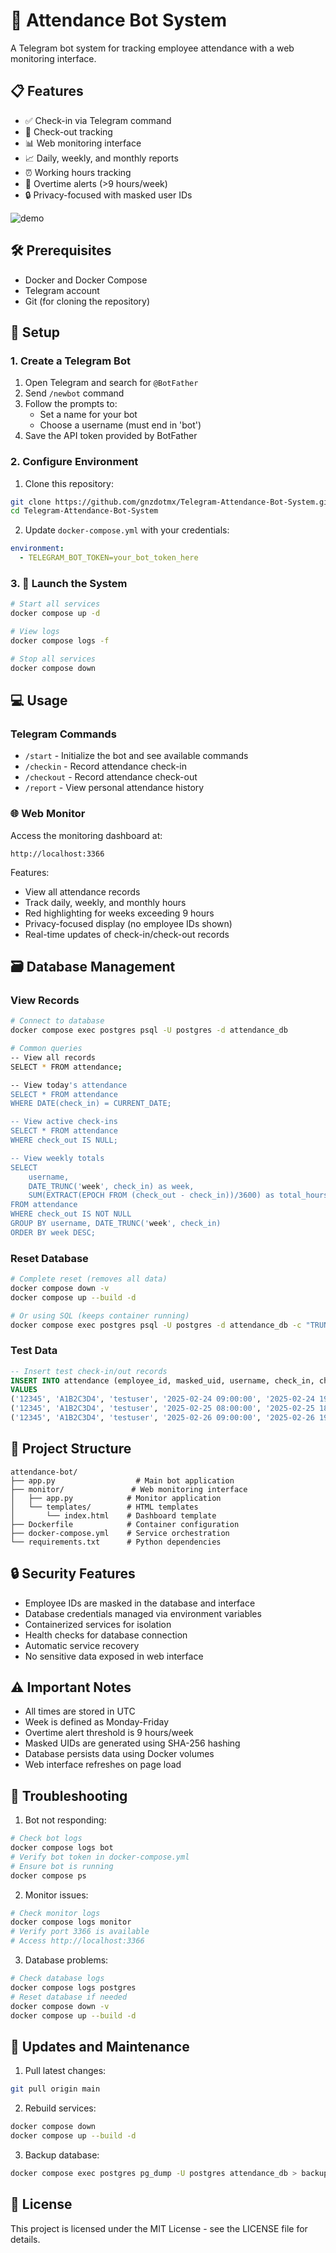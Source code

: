 # 🤖 Attendance Bot System

A Telegram bot system for tracking employee attendance with a web monitoring interface.

## 📋 Features

- ✅ Check-in via Telegram command
- 🚪 Check-out tracking
- 📊 Web monitoring interface
- 📈 Daily, weekly, and monthly reports
- ⏰ Working hours tracking
- 🚨 Overtime alerts (>9 hours/week)
- 🔒 Privacy-focused with masked user IDs

![demo](src/demo.gif)

## 🛠️ Prerequisites

- Docker and Docker Compose
- Telegram account
- Git (for cloning the repository)

## 🔧 Setup

### 1. Create a Telegram Bot

1. Open Telegram and search for `@BotFather`
2. Send `/newbot` command
3. Follow the prompts to:
   - Set a name for your bot
   - Choose a username (must end in 'bot')
4. Save the API token provided by BotFather

### 2. Configure Environment

1. Clone this repository:
```bash
git clone https://github.com/gnzdotmx/Telegram-Attendance-Bot-System.git
cd Telegram-Attendance-Bot-System
```

2. Update `docker-compose.yml` with your credentials:
```yaml
environment:
  - TELEGRAM_BOT_TOKEN=your_bot_token_here
```

### 3. 🚀 Launch the System

```bash
# Start all services
docker compose up -d

# View logs
docker compose logs -f

# Stop all services
docker compose down
```

## 💻 Usage

### Telegram Commands

- `/start` - Initialize the bot and see available commands
- `/checkin` - Record attendance check-in
- `/checkout` - Record attendance check-out
- `/report` - View personal attendance history

### 🌐 Web Monitor

Access the monitoring dashboard at:
```
http://localhost:3366
```

Features:
- View all attendance records
- Track daily, weekly, and monthly hours
- Red highlighting for weeks exceeding 9 hours
- Privacy-focused display (no employee IDs shown)
- Real-time updates of check-in/check-out records

## 🗃️ Database Management

### View Records
```bash
# Connect to database
docker compose exec postgres psql -U postgres -d attendance_db

# Common queries
-- View all records
SELECT * FROM attendance;

-- View today's attendance
SELECT * FROM attendance 
WHERE DATE(check_in) = CURRENT_DATE;

-- View active check-ins
SELECT * FROM attendance 
WHERE check_out IS NULL;

-- View weekly totals
SELECT 
    username,
    DATE_TRUNC('week', check_in) as week,
    SUM(EXTRACT(EPOCH FROM (check_out - check_in))/3600) as total_hours
FROM attendance 
WHERE check_out IS NOT NULL
GROUP BY username, DATE_TRUNC('week', check_in)
ORDER BY week DESC;
```

### Reset Database
```bash
# Complete reset (removes all data)
docker compose down -v
docker compose up --build -d

# Or using SQL (keeps container running)
docker compose exec postgres psql -U postgres -d attendance_db -c "TRUNCATE TABLE attendance RESTART IDENTITY;"
```

### Test Data
```sql
-- Insert test check-in/out records
INSERT INTO attendance (employee_id, masked_uid, username, check_in, check_out) 
VALUES 
('12345', 'A1B2C3D4', 'testuser', '2025-02-24 09:00:00', '2025-02-24 19:00:00'),
('12345', 'A1B2C3D4', 'testuser', '2025-02-25 08:00:00', '2025-02-25 18:00:00'),
('12345', 'A1B2C3D4', 'testuser', '2025-02-26 09:00:00', '2025-02-26 19:00:00');
```

## 📁 Project Structure

```
attendance-bot/
├── app.py                  # Main bot application
├── monitor/               # Web monitoring interface
│   ├── app.py            # Monitor application
│   └── templates/        # HTML templates
│       └── index.html    # Dashboard template
├── Dockerfile            # Container configuration
├── docker-compose.yml    # Service orchestration
└── requirements.txt      # Python dependencies
```

## 🔒 Security Features

- Employee IDs are masked in the database and interface
- Database credentials managed via environment variables
- Containerized services for isolation
- Health checks for database connection
- Automatic service recovery
- No sensitive data exposed in web interface

## ⚠️ Important Notes

- All times are stored in UTC
- Week is defined as Monday-Friday
- Overtime alert threshold is 9 hours/week
- Masked UIDs are generated using SHA-256 hashing
- Database persists data using Docker volumes
- Web interface refreshes on page load

## 🐛 Troubleshooting

1. Bot not responding:
```bash
# Check bot logs
docker compose logs bot
# Verify bot token in docker-compose.yml
# Ensure bot is running
docker compose ps
```

2. Monitor issues:
```bash
# Check monitor logs
docker compose logs monitor
# Verify port 3366 is available
# Access http://localhost:3366
```

3. Database problems:
```bash
# Check database logs
docker compose logs postgres
# Reset database if needed
docker compose down -v
docker compose up --build -d
```

## 🔄 Updates and Maintenance

1. Pull latest changes:
```bash
git pull origin main
```

2. Rebuild services:
```bash
docker compose down
docker compose up --build -d
```

3. Backup database:
```bash
docker compose exec postgres pg_dump -U postgres attendance_db > backup.sql
```

## 📝 License

This project is licensed under the MIT License - see the LICENSE file for details.
